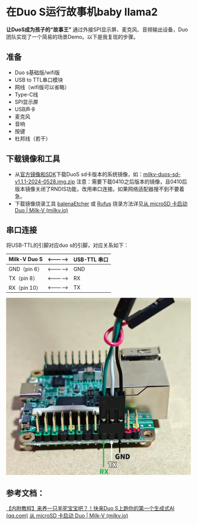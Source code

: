 # 在Duo S运行故事机baby llama2
**让DuoS成为孩子的“故事王”**
通过外接SPI显示屏、麦克风、音频输出设备，Duo团队实现了一个简易的场景Demo。以下是我复现的步骤。
## 准备
- Duo s基础版/wifi版
- USB to TTL串口模块
- 网线（wifi版可以省略）
- Type-C线
- SPI显示屏
- USB声卡
- 麦克风
- 音响
- 按键
- 杜邦线（若干）
## 下载镜像和工具
- 从[官方镜像和SDK](https://milkv.io/docs/duo/resources/image-sdk)下载DuoS sd卡版本的系统镜像，如：[milkv-duos-sd-v1.1.1-2024-0528.img.zip](https://github.com/milkv-duo/duo-buildroot-sdk/releases/download/Duo-V1.1.1/milkv-duos-sd-v1.1.1-2024-0528.img.zip)
注意：需要下载0410之后版本的镜像，且0410后版本镜像关闭了RNDIS功能，改用串口连接。如果网络适配器搜不到不要着急。
- 下载镜像烧录工具 [balenaEtcher](https://etcher.balena.io/) 或 [Rufus](https://rufus.ie/en/)
烧录方法详见[从 microSD 卡启动 Duo | Milk-V (milkv.io)](https://milkv.io/zh/docs/duo/getting-started/boot)
## 串口连接
将USB-TTL的引脚对应duo s的引脚，对应关系如下：

| Milk-V Duo S | <-----> | USB-TTL 串口 |
| ------------ | ------- | ---------- |
| GND（pin 6）   | <-----> | GND        |
| TX（pin 8）    | <-----> | RX         |
| RX（pin 10）   | <-----> | TX         |


![](../images/llama3.png)

## 参考文档：
[【内附教程】来养一只羊驼宝宝吧？！快来Duo S上跑你的第一个生成式AI (qq.com)](https://mp.weixin.qq.com/s/ap7vjHvGWfXjb3ZP8v0UEA)
[从 microSD 卡启动 Duo | Milk-V (milkv.io)](https://milkv.io/zh/docs/duo/getting-started/boot)